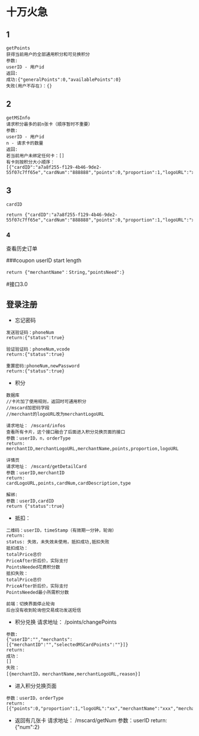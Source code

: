 # 十万火急 #
## 1 ##
	getPoints
	获得当前用户的全部通用积分和可兑换积分
	参数:
	userID - 用户id
	返回:
	成功:{"generalPoints":0,"availablePoints":0}
	失败(用户不存在)：{}

## 2 ##
	getMSInfo
	请求积分最多的前n张卡（顺序暂时不重要）
	参数:
	userID - 用户id
	n - 请求卡的数量
	返回:
	若当前用户未绑定任何卡：[]
	有卡则按积分大小顺序：
	[{"cardID":"a7a8f255-f129-4b46-9de2-55f07c7ff65e","cardNum":"888888","points":0,"proportion":1,"logoURL":"xx","merchantName":"xxx"}]

## 3 ##
    cardID
    
    return {"cardID":"a7a8f255-f129-4b46-9de2-55f07c7ff65e","cardNum":"888888","points":0,"proportion":1,"logoURL":"xx","merchantName":"xxx"}

### 4 ###
查看历史订单

###coupon
    userID start length
    
    return {"merchantName"：String,"pointsNeed":}

#接口3.0

## 登录注册
- 忘记密码


```
发送验证码：phoneNum
return:{"status":true}

验证验证码：phoneNum,vcode
return:{"status":true}

重置密码:phoneNum,newPassword
return:{"status":true}

```

- 积分

```
数据库
//卡片加了使用规则，返回时可通用积分
//mscard加密码字段
//merchant的logoURL改为merchantLogoURL
```
```
请求地址： /mscard/infos
查看所有卡片，这个接口融合了后面进入积分兑换页面的接口
参数：userID，n，orderType
return:
merchantID,merchantLogoURL,merchantName,points,proportion,logoURL
```
```
详情页
请求地址： /mscard/getDetailCard
参数：userID,merchantID
return:
cardLogoURL,points,cardNum,cardDescription,type
```
```
解绑:
参数：userID,cardID
return {"status":true}
```
- 抵扣：


```
二维码：userID，timeStamp（有效期一分钟，轮询）
return:
status: 失效，未失效未使用，抵扣成功,抵扣失败
抵扣成功：
totalPrice总价
PriceAfter折后价，实际支付
PointsNeeded花费积分数
抵扣失败：
totalPrice总价
PriceAfter折后价，实际支付
PointsNeeded最小所需积分数

前端：切换界面停止轮询
后台没有收到轮询但交易成功发送短信
```

- 积分兑换
请求地址： /points/changePoints

```
参数:
{"userID":"","merchants":[{"merchantID":"","selectedMSCardPoints":""}]}
return:
成功：
[]
失败：
[{merchantID，merchantName,merchantLogoURL,reason}]
```

- 进入积分兑换页面


```
参数：userID，orderType
return:
[{"points":0,"proportion":1,"logoURL":"xx","merchantName":"xxx","merchantID":"xx"}]

```


- 返回有几张卡
请求地址： /mscard/getNum
参数：userID
return:
{"num":2}



    
    
